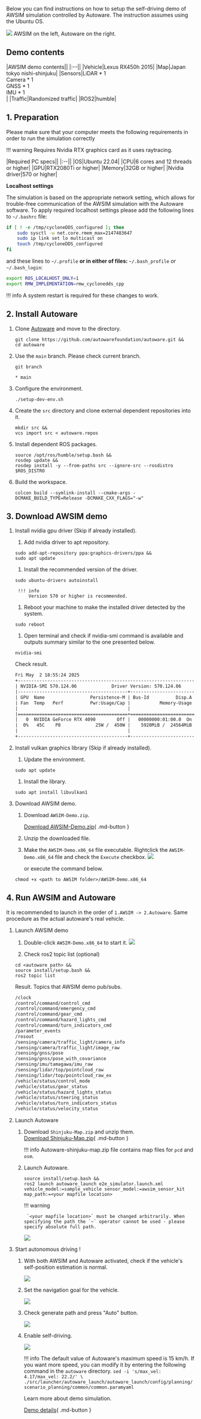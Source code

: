 Below you can find instructions on how to setup the self-driving demo of AWSIM simulation controlled by Autoware. The instruction assumes using the Ubuntu OS.

![](image_0.png)
AWSIM on the left, Autoware on the right.

## Demo contents 

|AWSIM demo contents||
|:--||
|Vehicle|Lexus RX450h 2015|
|Map|Japan tokyo nishi-shinjuku|
|Sensors|LiDAR * 1 <br> Camera * 1 <br> GNSS * 1 <br> IMU * 1 <br>|
|Traffic|Randomized traffic|
|ROS2|humble|

## 1. Preparation

Please make sure that your computer meets the following requirements in order to run the simulation correctly

!!! warning
    Requires Nvidia RTX graphics card as it uses raytracing.

|Required PC specs||
|:--||
|OS|Ubuntu 22.04|
|CPU|6 cores and 12 threads or higher|
|GPU|RTX2080Ti or higher|
|Memory|32GB or higher|
|Nvidia driver|570 or higher|


**Localhost settings**

The simulation is based on the appropriate network setting, which allows for trouble-free communication of the AWSIM simulation with the Autoware software.
To apply required localhost settings please add the following lines to `~/.bashrc` file:

``` bash
if [ ! -e /tmp/cycloneDDS_configured ]; then
	sudo sysctl -w net.core.rmem_max=2147483647
	sudo ip link set lo multicast on
	touch /tmp/cycloneDDS_configured
fi
```

and these lines to `~/.profile` **or in either of files:** `~/.bash_profile` *or* `~/.bash_login`:

``` bash
export ROS_LOCALHOST_ONLY=1
export RMW_IMPLEMENTATION=rmw_cyclonedds_cpp
```

!!! info
    A system restart is required for these changes to work.

## 2. Install Autoware

1. Clone [Autoware](https://github.com/autowarefoundation/autoware) and move to the directory.
    ```
    git clone https://github.com/autowarefoundation/autoware.git &&
    cd autoware
    ```

1. Use the `main` branch. Please check current branch.
    ```
    git branch
    ```
    ``` { .yaml .no-copy}
    * main
    ```
1. Configure the environment.
    ```
    ./setup-dev-env.sh

    ```
1. Create the `src` directory and clone external dependent repositories into it.
    ```
    mkdir src &&
    vcs import src < autoware.repos
    ```
1. Install dependent ROS packages.
    ```
    source /opt/ros/humble/setup.bash &&
    rosdep update &&
    rosdep install -y --from-paths src --ignore-src --rosdistro $ROS_DISTRO
    ```
1. Build the workspace.
    ```
    colcon build --symlink-install --cmake-args -DCMAKE_BUILD_TYPE=Release -DCMAKE_CXX_FLAGS="-w"
    ```

## 3. Download AWSIM demo

1. Install nvidia gpu driver (Skip if already installed).
    1. Add nvidia driver to apt repository.
    ```
    sudo add-apt-repository ppa:graphics-drivers/ppa &&
    sudo apt update
    ```
    1. Install the recommended version of the driver.
    ```
    sudo ubuntu-drivers autoinstall
    ```

        !!! info
            Version 570 or higher is recommended.

    1. Reboot your machine to make the installed driver detected by the system.
    ```
    sudo reboot
    ```

    1. Open terminal and check if nvidia-smi command is available and outputs summary similar to the one presented below.
    ```
    nvidia-smi 
    ```
    Check result.
    ```txt { .yaml .no-copy}
    Fri May  2 18:55:24 2025       
    +-----------------------------------------------------------------------------------------+
    | NVIDIA-SMI 570.124.06             Driver Version: 570.124.06     CUDA Version: 12.8     |
    |-----------------------------------------+------------------------+----------------------+
    | GPU  Name                 Persistence-M | Bus-Id          Disp.A | Volatile Uncorr. ECC |
    | Fan  Temp   Perf          Pwr:Usage/Cap |           Memory-Usage | GPU-Util  Compute M. |
    |                                         |                        |               MIG M. |
    |=========================================+========================+======================|
    |   0  NVIDIA GeForce RTX 4090        Off |   00000000:01:00.0  On |                  Off |
    |  0%   45C    P8             25W /  450W |    5920MiB /  24564MiB |      7%      Default |
    |                                         |                        |                  N/A |
    +-----------------------------------------+------------------------+----------------------+
    ```


1. Install vulkan graphics library (Skip if already installed).
    1. Update the environment.
    ```
    sudo apt update
    ```
    1. Install the library.
    ```
    sudo apt install libvulkan1
    ```

1. Download AWSIM demo.
    1. Download `AWSIM-Demo.zip`.
    
        [Download AWSIM-Demo.zip](#){ .md-button }

    1. Unzip the downloaded file.
    1. Make the `AWSIM-Demo.x86_64` file executable. Rightclick the `AWSIM-Demo.x86_64` file and check the `Execute` checkbox.
    ![](image_1.png)
        
        or execute the command below.
    ```
    chmod +x <path to AWSIM folder>/AWSIM-Demo.x86_64
    ```


## 4. Run AWSIM and Autoware

It is recommended to launch in the order of `1.AWSIM -> 2.Autoware`. Same procedure as the actual autoware's real vehicle.

1. Launch AWSIM demo
    1. Double-click `AWSIM-Demo.x86_64` to start it.
    ![](image_2.png)

    1. Check ros2 topic list (optional)
    ```
    cd <autoware path> &&
    source install/setup.bash &&
    ros2 topic list
    ```
    Result. Topics that AWSIM demo pub/subs.
    ```txt { .yaml .no-copy}
    /clock
    /control/command/control_cmd
    /control/command/emergency_cmd
    /control/command/gear_cmd
    /control/command/hazard_lights_cmd
    /control/command/turn_indicators_cmd
    /parameter_events
    /rosout
    /sensing/camera/traffic_light/camera_info
    /sensing/camera/traffic_light/image_raw
    /sensing/gnss/pose
    /sensing/gnss/pose_with_covariance
    /sensing/imu/tamagawa/imu_raw
    /sensing/lidar/top/pointcloud_raw
    /sensing/lidar/top/pointcloud_raw_ex
    /vehicle/status/control_mode
    /vehicle/status/gear_status
    /vehicle/status/hazard_lights_status
    /vehicle/status/steering_status
    /vehicle/status/turn_indicators_status
    /vehicle/status/velocity_status
    ```

1. Launch Autoware

    1. Download `Shinjuku-Map.zip` and unzip them.  
        [Download Shinjuku-Map.zip](#){ .md-button }
        
        !!! info
            Autoware-shinjuku-map.zip file contains map files for `pcd` and `osm`.

    1. Launch Autoware.

        ```
        source install/setup.bash &&
        ros2 launch autoware_launch e2e_simulator.launch.xml vehicle_model:=sample_vehicle sensor_model:=awsim_sensor_kit map_path:=<your mapfile location>
        ```

        !!! warning

            `<your mapfile location>` must be changed arbitrarily. When specifying the path the `~` operator cannot be used - please specify absolute full path.

        ![](image_3.png)

1. Start autonomous driving !

    1. With both AWSIM and Autoware activated, check if the vehicle's self-position estimation is normal.

        ![](image_4_text.png)

    1. Set the navigation goal for the vehicle.
    
        ![](image_5_text.png)

    1. Check generate path and press "Auto" button.

        ![](image_6_text.png)

    1. Enable self-driving.

        ![](image_7.png)

        !!! info
            The default value of Autoware's maximum speed is 15 km/h. If you want more speed, you can modify it by entering the following command in the `autoware` directory.
            ```
            sed -i 's/max_vel: 4.17/max_vel: 22.2/' \
            ./src/launcher/autoware_launch/autoware_launch/config/planning/scenario_planning/common/common.paramyaml
            ```

        Learn more about demo simulation.

        [Demo details](../DemoDetails/index.md){ .md-button }



